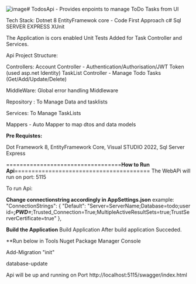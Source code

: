 ![image](https://github.com/user-attachments/assets/bd971b19-6630-49ba-9ac4-9037c9dee0c0)# TodosApi - Provides enpoints to manage ToDo Tasks from UI

Tech Stack:
  Dotnet 8
  EntityFramewok core - Code First Approach
  c#
  Sql SERVER EXPRESS
  XUnit

The Application is cors enabled
Unit Tests Added for Task Controller and Services.

Api Project Structure:

Controllers:
Account Controller - Authentication/Authorisation/JWT Token (used asp.net Identity)
TaskList Controller - Manage Todo Tasks (Get/Add/Update/Delete)

MiddleWare:
Global error handling Middleware

Repository : To Manage Data and tasklists

Services: To Manage TaskLists

Mappers - Auto Mapper to map dtos and data models

****Pre Requistes:****

Dot Framework 8,
EntityFramework Core,
Visual STUDIO 2022,
Sql Server Express

==================================**How to Run Api**========================================
 The WebAPi will run on port: 5115

 To run Api:

**Change connectionstring accordingly in AppSettings.json**
 example:
   "ConnectionStrings": {
    "Default": "Server=ServerName;Database=todo;user id=***;PWD=***;Trusted_Connection=True;MultipleActiveResultSets=true;TrustServerCertificate=true"
  },

**Build the Application**
Build Application 
After build application Succeded.

**Run below in Tools Nuget Package Manager Console

Add-Migration "init"

database-update

Api will be up and running on Port
http://localhost:5115/swagger/index.html
 
